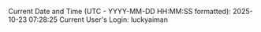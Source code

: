Current Date and Time (UTC - YYYY-MM-DD HH:MM:SS formatted): 2025-10-23 07:28:25
Current User's Login: luckyaiman
